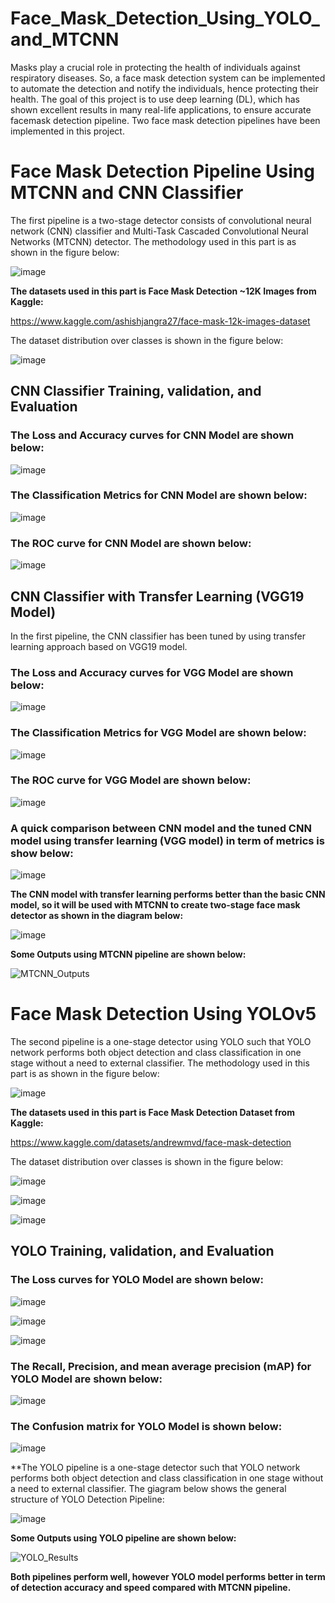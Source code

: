 # Face_Mask_Detection_Using_YOLO_and_MTCNN


Masks play a crucial role in protecting the health of individuals against respiratory diseases. So, a face mask detection system can be implemented to automate the detection and notify the individuals, hence protecting their health. The goal of this project is to use deep learning (DL), which has shown excellent results in many real-life applications, to ensure accurate facemask detection pipeline. Two face mask detection pipelines have been implemented in this project. 

# Face Mask Detection Pipeline Using MTCNN and CNN Classifier

The first pipeline is a two-stage detector consists of convolutional neural network (CNN) classifier and Multi-Task Cascaded Convolutional Neural Networks (MTCNN) detector. The methodology used in this part is as shown in the figure below:

![image](https://user-images.githubusercontent.com/89004966/163080746-57a20ec9-081e-4a96-8686-0b193f50f2ba.png)

**The datasets used in this part is Face Mask Detection ~12K Images from Kaggle:**

https://www.kaggle.com/ashishjangra27/face-mask-12k-images-dataset

The dataset distribution over classes is shown in the figure below:

![image](https://user-images.githubusercontent.com/89004966/163081325-b879dafc-8737-4405-b56f-e61051641c47.png)

## CNN Classifier Training, validation, and Evaluation

### The Loss and Accuracy curves for CNN Model are shown below:

![image](https://user-images.githubusercontent.com/89004966/163081474-22a218e0-80b1-4dad-a4c0-0c6bb8652c3e.png)

### The Classification Metrics for CNN Model are shown below:

![image](https://user-images.githubusercontent.com/89004966/163081707-02613987-aea2-4d2e-b006-05c54d19674d.png)

### The ROC curve for CNN Model are shown below:

![image](https://user-images.githubusercontent.com/89004966/163081849-1ea7d061-a536-4ee9-84d1-1a4e73954110.png)

## CNN Classifier with Transfer Learning (VGG19 Model)

In the first pipeline, the CNN classifier has been tuned by using transfer learning approach based on VGG19 model.

### The Loss and Accuracy curves for VGG Model are shown below:

![image](https://user-images.githubusercontent.com/89004966/163082181-0a3d4597-c416-4c0e-9cf6-4bd277bcdccc.png)

### The Classification Metrics for VGG Model are shown below:

![image](https://user-images.githubusercontent.com/89004966/163082225-20c58720-2d0e-4a84-9ddf-3b513f164f5a.png)

### The ROC curve for VGG Model are shown below:

![image](https://user-images.githubusercontent.com/89004966/163082254-8474711c-a029-47c9-96e0-db6469c021c5.png)

### A quick comparison between CNN model and the tuned CNN model using transfer learning (VGG model) in term of metrics is show below:

![image](https://user-images.githubusercontent.com/89004966/163082651-67a0df7a-c6f3-45c3-9d39-99ead89fecf9.png)


**The CNN model with transfer learning performs better than the basic CNN model, so it will be used with MTCNN to create two-stage face mask detector as shown in the diagram below:**

![image](https://user-images.githubusercontent.com/89004966/163082487-9f050744-10ee-47a4-95fc-7f371a109cdd.png)

**Some Outputs using MTCNN pipeline are shown below:**

![MTCNN_Outputs](https://user-images.githubusercontent.com/89004966/163082747-0a6b864e-43c9-4c58-b04a-74734677dabf.gif)

# Face Mask Detection Using YOLOv5

The second pipeline is a one-stage detector using YOLO such that YOLO network performs both object detection and class classification in one stage without a need to external classifier. The methodology used in this part is as shown in the figure below:

![image](https://user-images.githubusercontent.com/89004966/163080890-491646b8-b1cc-479f-a5e0-2afcb374471a.png)


**The datasets used in this part is Face Mask Detection Dataset from Kaggle:**

https://www.kaggle.com/datasets/andrewmvd/face-mask-detection

The dataset distribution over classes is shown in the figure below:

![image](https://user-images.githubusercontent.com/89004966/163083608-efa84497-eee4-49ae-b8d2-06e414f3ea05.png)


![image](https://user-images.githubusercontent.com/89004966/163083636-5ffa8228-cb07-465d-97c0-97b43366c979.png)


![image](https://user-images.githubusercontent.com/89004966/163081325-b879dafc-8737-4405-b56f-e61051641c47.png)

## YOLO Training, validation, and Evaluation

### The Loss curves for YOLO Model are shown below:

![image](https://user-images.githubusercontent.com/89004966/163084177-3eb30913-28b3-4cae-bea8-b15547d6c24b.png)

![image](https://user-images.githubusercontent.com/89004966/163084270-518948a0-ad3b-4f9f-9013-969e629a7734.png)

![image](https://user-images.githubusercontent.com/89004966/163084406-967f6e8d-4b82-4b35-b4ee-b647f8528404.png)


### The Recall, Precision, and mean average precision (mAP) for YOLO Model are shown below:

![image](https://user-images.githubusercontent.com/89004966/163084533-69ad37e7-053f-46fd-9184-d80eae1111e0.png)

### The Confusion matrix for YOLO Model is shown below:

![image](https://user-images.githubusercontent.com/89004966/163084608-ec7cf312-072e-4dad-a694-279b15755b6b.png)

**The YOLO pipeline is a one-stage detector such that YOLO network performs both object detection and class classification in one stage without a need to external classifier. The giagram below shows the general structure of YOLO Detection Pipeline:

![image](https://user-images.githubusercontent.com/89004966/163084672-1b676a99-b196-4997-b84e-6c7be443ee32.png)

**Some Outputs using YOLO pipeline are shown below:**

![YOLO_Results](https://user-images.githubusercontent.com/89004966/163084972-d8e40e0b-6152-4a83-a7da-dfad3117463c.gif)


**Both pipelines perform well, however YOLO model performs better in term of detection accuracy and speed compared with MTCNN pipeline.**



